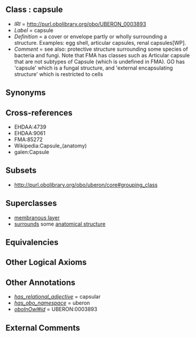 
## Class : capsule

 * *IRI* = http://purl.obolibrary.org/obo/UBERON_0003893
 * *Label* = capsule
 * *Definition* = a cover or envelope partly or wholly surrounding a structure. Examples: egg shell, articular capsules, renal capsules[WP].
 * *Comment* = see also: protective structure surrounding some species of bacteria and fungi. Note that FMA has classes such as Articular capsule that are not subtypes of Capsule (which is undefined in FMA). GO has 'capsule' which is a fungal structure, and 'external encapsulating structure' which is restricted to cells

## Synonyms


## Cross-references

 * EHDAA:4739
 * EHDAA:9061
 * FMA:85272
 * Wikipedia:Capsule_(anatomy)
 * galen:Capsule

## Subsets

 * http://purl.obolibrary.org/obo/uberon/core#grouping_class

## Superclasses

 * [membranous layer](../../UBERON/58/UBERON_0000158.md)
 * [surrounds](../../RO/21/RO_0002221.md) some [anatomical structure](../../UBERON/61/UBERON_0000061.md)

## Equivalencies


## Other Logical Axioms


## Other Annotations

 * *[has_relational_adjective](../../UBPROP/07/UBPROP_0000007.md)* = capsular
 * *[has_obo_namespace](../../ce/oboInOwl#hasOBONamespace.md)* = uberon
 * *[oboInOwl#id](../../id/oboInOwl#id.md)* = UBERON:0003893

## External Comments

